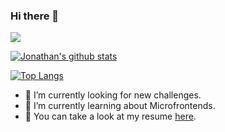 ### Hi there 👋

<a href="https://www.linkedin.com/in/jonathanrodriguezvaca/"><img src="https://img.shields.io/badge/-LinkedIn-0072b1?style=flat-square&logo=linkedin&logoColor=white"/></a> 

[![Jonathan's github stats](https://github-readme-stats.vercel.app/api?username=jrodva&count_private=true&theme=radical)](https://github.com/jrodva)

[![Top Langs](https://github-readme-stats.vercel.app/api/top-langs/?username=jrodva&layout=compact)](https://github.com/anuraghazra/github-readme-stats)

- 🔭 I’m currently looking for new challenges.
- 🌱 I’m currently learning about Microfrontends.
- 📝 You can take a look at my resume [here](https://drive.google.com/file/d/13dciafMQNtCf596GiLtIvJxxUEO4AND8/view?usp=sharing).
